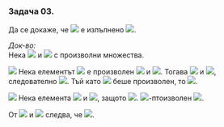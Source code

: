 ### Задача 03. 
Да се докаже, че <img src="https://latex.codecogs.com/svg.latex?\Large&space;\forall{A,B}"> е изпълнено <img src="https://latex.codecogs.com/svg.latex?\Large&space;A\setminus{B}=A\setminus{(A\cap{B})|">.

*Док-во:* <br>
Нека <img src="https://latex.codecogs.com/svg.latex?\Large&space;A"> и <img src="https://latex.codecogs.com/svg.latex?\Large&space;B"> с произволни множества.

<img src="https://latex.codecogs.com/svg.latex?\Large&space;(\subseteq)"> Нека елементът <img src="https://latex.codecogs.com/svg.latex?\Large&space;x\in{A\setminus{B}}"> е произволен <img src="https://latex.codecogs.com/svg.latex?\Large&space;\Rightarrow{x\in{A}}"> и <img src="https://latex.codecogs.com/svg.latex?\Large&space;x\notin{B}">. Тогава <img src="https://latex.codecogs.com/svg.latex?\Large&space;x\in{A\cap{B}}"> и <img src="https://latex.codecogs.com/svg.latex?\Large&space;x\in{A}">, следователно <img src="https://latex.codecogs.com/svg.latex?\Large&space;x\in{A}\setminus{(A\cap{B})}">. Тъй като <img src="https://latex.codecogs.com/svg.latex?\Large&space;x"> беше произволен, то <img src="https://latex.codecogs.com/svg.latex?\Large&space;A\setminus{B}\subseteq{A\setminus{(A\cap{B})}}">.

<img src="https://latex.codecogs.com/svg.latex?\Large&space;(\supseteq)"> Нека елемента <img src="https://latex.codecogs.com/svg.latex?\Large&space;y\in{A\setminus{(A\cap{B})}}\Rightarrow{y\in{A}}"> и <img src="https://latex.codecogs.com/svg.latex?\Large&space;\underbrace{y\notin{A\cap{B}}}_{}\Rightarrow{y\notin{B}}">, защото <img src="https://latex.codecogs.com/svg.latex?\Large&space;y\in{A}\Rightarrow{y\in{A\setminus{B}}}">. <img src="https://latex.codecogs.com/svg.latex?\Large&space;y">-птоизволен <img src="https://latex.codecogs.com/svg.latex?\Large&space;\Rightarrow{A\setminus{(A\cap{B})}}\subseteq{A\setminus{B}}">.

От <img src="https://latex.codecogs.com/svg.latex?\Large&space;(\subseteq)"> и <img src="https://latex.codecogs.com/svg.latex?\Large&space;(\supseteq)"> следва, че <img src="https://latex.codecogs.com/svg.latex?\Large&space;A\setminus{B}=A\setminus{(A\cap{B})|">.

